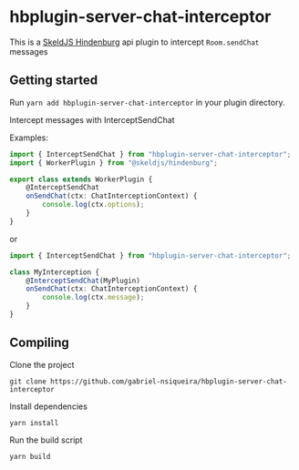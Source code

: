 # hbplugin-server-chat-interceptor

This is a [SkeldJS Hindenburg](https://github.com/SkeldJS/Hindenburg) api plugin to intercept `Room.sendChat` messages

## Getting started

Run `yarn add hbplugin-server-chat-interceptor` in your plugin directory.

Intercept messages with InterceptSendChat

Examples:

```ts
import { InterceptSendChat } from "hbplugin-server-chat-interceptor";
import { WorkerPlugin } from "@skeldjs/hindenburg";

export class extends WorkerPlugin {
    @InterceptSendChat
    onSendChat(ctx: ChatInterceptionContext) {
        console.log(ctx.options);
    }
}
```

or

```ts
import { InterceptSendChat } from "hbplugin-server-chat-interceptor";

class MyInterception {
    @InterceptSendChat(MyPlugin)
    onSendChat(ctx: ChatInterceptionContext) {
        console.log(ctx.message);
    }
}
```

## Compiling

Clone the project
```shell
git clone https://github.com/gabriel-nsiqueira/hbplugin-server-chat-interceptor
```

Install dependencies
```shell
yarn install
```

Run the build script
```shell
yarn build
```
